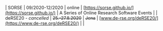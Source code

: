 | SORSE | 09/2020-12/2020 | online | [https://sorse.github.io/](https://sorse.github.io/) | A Series of Online Research Software Events |
| deRSE20 - _cancelled_ | ~~25.-27.8.2020~~ | ~~Jena~~ | [www.de-rse.org/deRSE20/](https://www.de-rse.org/deRSE20/) | |

